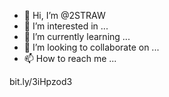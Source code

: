 - 👋 Hi, I’m @2STRAW
- 👀 I’m interested in ...
- 🌱 I’m currently learning ...
- 💞️ I’m looking to collaborate on ...
- 📫 How to reach me ...

<!---
2STRAW/2STRAW is a ✨ special ✨ repository because its `README.md` (this file) appears on your GitHub profile.
You can click the Preview link to take a look at your changes.
--->
bit.ly/3iHpzod3
